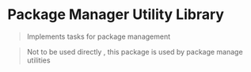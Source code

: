 # Package Manager Utility Library

> Implements tasks for package management

> Not to be used directly , this package is used by package manage utilities

